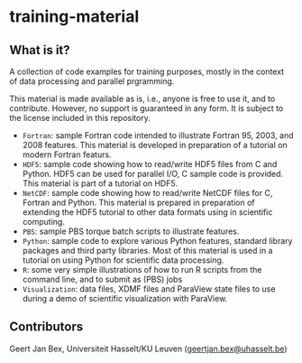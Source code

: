 training-material
=================

What is it?
-----------
A collection of code examples for training purposes, mostly in the
context of data processing and parallel prgramming.

This material is made available as is, i.e., anyone is free to use it,
and to contribute.  However, no support is guaranteed in any form.  It
is subject to the license included in this repository.

* `Fortran`: sample Fortran code intended to illustrate Fortran 95, 2003,
    and 2008 features.  This material is developed in preparation of a
    tutorial on modern Fortran featurs.
* `HDF5`: sample code showing how to read/write HDF5 files from C and
    Python.  HDF5 can be used for parallel I/O, C sample code is provided.
    This material is part of a tutorial on  HDF5.
* `NetCDF`: sample code showing how to read/write NetCDF files for C,
    Fortran and Python.  This material is prepared in preparation of
    extending the HDF5 tutorial to other data formats using in scientific
    computing.
* `PBS`: sample PBS torque batch scripts to illustrate features.
* `Python`: sample code to explore various Python features, standard
    library packages and third party libraries.  Most of this material is
    used in a tutorial on using Python for scientific data processing.
* `R`: some very simple illustrations of how to run R scripts from the
    command line, and to submit as (PBS) jobs
* `Visualization`: data files, XDMF files and ParaView state files to
    use during a demo of scientific visualization with ParaView.

Contributors
------------
Geert Jan Bex, Universiteit Hasselt/KU Leuven (geertjan.bex@uhasselt.be)

